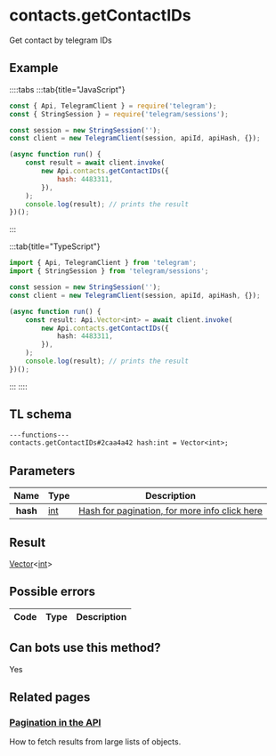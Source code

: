 # contacts.getContactIDs

Get contact by telegram IDs

## Example

::::tabs
:::tab{title="JavaScript"}

```js
const { Api, TelegramClient } = require('telegram');
const { StringSession } = require('telegram/sessions');

const session = new StringSession('');
const client = new TelegramClient(session, apiId, apiHash, {});

(async function run() {
    const result = await client.invoke(
        new Api.contacts.getContactIDs({
            hash: 4483311,
        }),
    );
    console.log(result); // prints the result
})();
```

:::

:::tab{title="TypeScript"}

```ts
import { Api, TelegramClient } from 'telegram';
import { StringSession } from 'telegram/sessions';

const session = new StringSession('');
const client = new TelegramClient(session, apiId, apiHash, {});

(async function run() {
    const result: Api.Vector<int> = await client.invoke(
        new Api.contacts.getContactIDs({
            hash: 4483311,
        }),
    );
    console.log(result); // prints the result
})();
```

:::
::::

## TL schema

```txt
---functions---
contacts.getContactIDs#2caa4a42 hash:int = Vector<int>;
```

## Parameters

|   Name   | Type                                      | Description                                                                                            |
| :------: | ----------------------------------------- | ------------------------------------------------------------------------------------------------------ |
| **hash** | [int](https://core.telegram.org/type/int) | [Hash for pagination, for more info click here](https://core.telegram.org/api/offsets#hash-generation) |

## Result

[Vector](https://core.telegram.org/type/Vector%20t)<[int](https://core.telegram.org/type/int)>

## Possible errors

| Code | Type | Description |
| :--: | ---- | ----------- |

## Can bots use this method?

Yes

## Related pages

### [Pagination in the API](https://core.telegram.org/api/offsets)

How to fetch results from large lists of objects.

